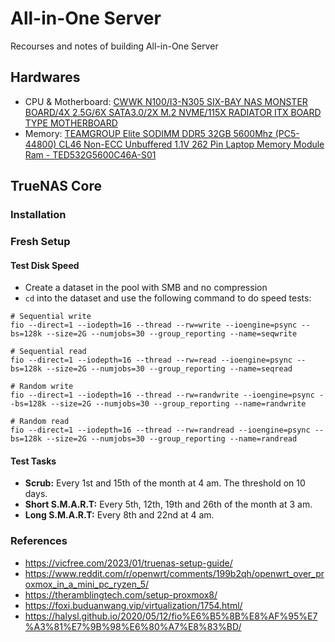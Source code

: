 # All-in-One Server
Recourses and notes of building All-in-One Server

## Hardwares
- CPU & Motherboard: [CWWK N100/I3-N305 SIX-BAY NAS MONSTER BOARD/4X 2.5G/6X SATA3.0/2X M.2 NVME/115X RADIATOR ITX BOARD TYPE MOTHERBOARD
](https://cwwk.net/products/cwwk-n100-i3-n305-six-bay-nas-monster-board-4x-2-5g-6x-sata3-0-2x-m-2-nvme-115x-radiator-itx-board-type-motherboard?variant=45197980238056)
- Memory: [TEAMGROUP Elite SODIMM DDR5 32GB 5600Mhz (PC5-44800) CL46 Non-ECC Unbuffered 1.1V 262 Pin Laptop Memory Module Ram - TED532G5600C46A-S01](https://www.amazon.com/dp/B0CRB5MPL4?ref=ppx_yo2ov_dt_b_product_details&th=1)



## TrueNAS Core
### Installation
### Fresh Setup
#### Test Disk Speed
- Create a dataset in the pool with SMB and no compression
- `cd` into the dataset and use the following command to do speed tests:
```
# Sequential write
fio --direct=1 --iodepth=16 --thread --rw=write --ioengine=psync --bs=128k --size=2G --numjobs=30 --group_reporting --name=seqwrite

# Sequential read
fio --direct=1 --iodepth=16 --thread --rw=read --ioengine=psync --bs=128k --size=2G --numjobs=30 --group_reporting --name=seqread

# Random write
fio --direct=1 --iodepth=16 --thread --rw=randwrite --ioengine=psync --bs=128k --size=2G --numjobs=30 --group_reporting --name=randwrite

# Random read
fio --direct=1 --iodepth=16 --thread --rw=randread --ioengine=psync --bs=128k --size=2G --numjobs=30 --group_reporting --name=randread
```

#### Test Tasks
- **Scrub:** Every 1st and 15th of the month at 4 am. The threshold on 10 days.
- **Short S.M.A.R.T:** Every 5th, 12th, 19th and 26th of the month at 3 am.
- **Long S.M.A.R.T:** Every 8th and 22nd at 4 am.

### References
- https://vicfree.com/2023/01/truenas-setup-guide/
- https://www.reddit.com/r/openwrt/comments/199b2qh/openwrt_over_proxmox_in_a_mini_pc_ryzen_5/
- https://theramblingtech.com/setup-proxmox8/
- https://foxi.buduanwang.vip/virtualization/1754.html/
- https://halysl.github.io/2020/05/12/fio%E6%B5%8B%E8%AF%95%E7%A3%81%E7%9B%98%E6%80%A7%E8%83%BD/
